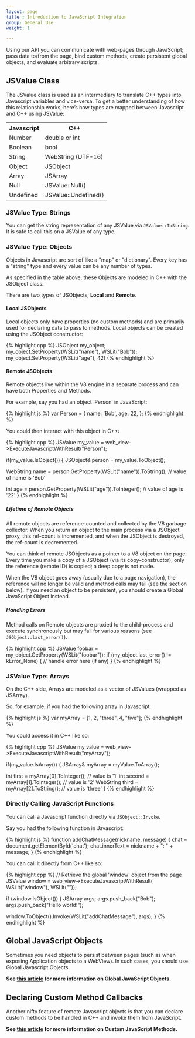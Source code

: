 ```yaml
---
layout: page
title : Introduction to JavaScript Integration
group: General Use
weight: 1

---
```


Using our API you can communicate with web-pages through JavaScript; pass data to/from the page, bind custom methods, create persistent global objects, and evaluate arbitrary scripts.

## JSValue Class

The JSValue class is used as an intermediary to translate C++ types into Javascript variables and vice-versa. To get a better understanding of how this relationship works, here’s how types are mapped between Javascript and C++ using JSValue:

<table>
<tr><th>Javascript</th><th>C++</th></tr>
<tr><td>Number</td><td>double or int</td></tr>
<tr><td>Boolean</td><td>bool</td></tr>
<tr><td>String</td><td>WebString (UTF-16)</td></tr>
<tr><td>Object</td><td>JSObject</td></tr>
<tr><td>Array</td><td>JSArray</td></tr>
<tr><td>Null</td><td>JSValue::Null()</td></tr>
<tr><td>Undefined</td><td>JSValue::Undefined()</td></tr>
</table>


### JSValue Type: Strings

You can get the string representation of any JSValue via `JSValue::ToString`. It is safe to call this on a JSValue of any type.

### JSValue Type: Objects

Objects in Javascript are sort of like a "map" or "dictionary". Every key has a "string" type and every value can be any number of types.

As specified in the table above, these Objects are modeled in C++ with the JSObject class. 

There are two types of JSObjects, **Local** and **Remote**. 

#### Local JSObjects

Local objects only have properties (no custom methods) and are primarily used for declaring data to pass to methods. Local objects can be created using the JSObject constructor:


{% highlight cpp %}
JSObject my_object;
my_object.SetProperty(WSLit("name"), WSLit("Bob"));
my_object.SetProperty(WSLit("age"), 42)
{% endhighlight %}

#### Remote JSObjects

Remote objects live within the V8 engine in a separate process and can have both Properties and Methods.

For example, say you had an object ‘Person’ in JavaScript:

{% highlight js %}
var Person = {
   name: 'Bob',
   age: 22,
};
{% endhighlight %}
	
You could then interact with this object in C++:

{% highlight cpp %}
JSValue my_value = web_view->ExecuteJavascriptWithResult("Person");

if(my_value.IsObject()) {
  JSObject& person = my_value.ToObject();

  WebString name = person.GetProperty(WSLit("name")).ToString();
  // value of name is 'Bob'
     
  int age = person.GetProperty(WSLit("age")).ToInteger();
  // value of age is '22'
}
{% endhighlight %}

##### Lifetime of Remote Objects

All remote objects are reference-counted and collected by the V8 garbage collector. When you return an object to the main process via a JSObject proxy, this ref-count is incremented, and when the JSObject is destroyed, the ref-count is decremented.

You can think of remote JSObjects as a pointer to a V8 object on the page. Every time you make a copy of a JSObject (via its copy-constructor), only the reference (remote ID) is copied; a deep copy is not made.

When the V8 object goes away (usually due to a page navigation), the reference will no longer be valid and method calls may fail (see the section below). If you need an object to be persistent, you should create a Global JavaScript Object instead.

##### Handling Errors

Method calls on Remote objects are proxied to the child-process and execute synchronously but may fail for various reasons (see `JSObject::last_error()`).

{% highlight cpp %}
JSValue foobar = my_object.GetProperty(WSLit("foobar"));
if (my_object.last_error() != kError_None) {
  // handle error here (if any)
}
{% endhighlight %}

### JSValue Type: Arrays

On the C++ side, Arrays are modeled as a vector of JSValues (wrapped as JSArray).

So, for example, if you had the following array in Javascript:

{% highlight js %}
var myArray = [1, 2, "three", 4, "five"];
{% endhighlight %}
	
You could access it in C++ like so:

{% highlight cpp %}
JSValue my_value = web_view->ExecuteJavascriptWithResult("myArray");

if(my_value.IsArray()) {
   JSArray& myArray = myValue.ToArray();

   int first = myArray[0].ToInteger(); // value is '1'
   int second = myArray[1].ToInteger();  // value is '2'
   WebString third = myArray[2].ToString(); // value is 'three'
}
{% endhighlight %}

### Directly Calling JavaScript Functions

You can call a Javascript function directly via `JSObject::Invoke`.

Say you had the following function in Javascript:

{% highlight js %}
function addChatMessage(nickname, message) {
  chat = document.getElementById('chat');
  chat.innerText = nickname + ": " + message;
}
{% endhighlight %}
	
You can call it directly from C++ like so:

{% highlight cpp %}
// Retrieve the global 'window' object from the page
JSValue window = web_view->ExecuteJavascriptWithResult(
  WSLit("window"), WSLit(""));
  
if (window.IsObject()) {
  JSArray args;
  args.push_back("Bob");
  args.push_back("Hello world!");

  window.ToObject().Invoke(WSLit("addChatMessage"), args);
}
{% endhighlight %}
	
## Global JavaScript Objects

Sometimes you need objects to persist between pages (such as when exposing Application objects to a WebView). In such cases, you should use Global Javascript Objects.

**See [this article](using-global-javascript-objects.html) for more information on Global JavaScript Objects.**

## Declaring Custom Method Callbacks

Another nifty feature of remote Javascript objects is that you can declare custom methods to be handled in C++ and invoke them from JavaScript.

**See [this article](declaring-custom-javascript-methods.html) for more information on Custom JavaScript Methods.**